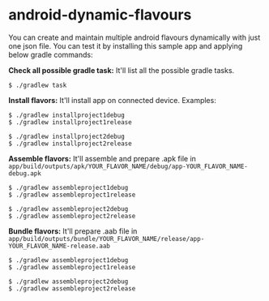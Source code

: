 # android-dynamic-flavours
You can create and maintain multiple android flavours dynamically with just one json file. You can test it by installing this sample app and applying below gradle commands:

**Check all possible gradle task:** It'll list all the possible gradle  tasks.
```
$ ./gradlew task
```

**Install flavors:** It'll install app on connected device.
Examples:
```
$ ./gradlew installproject1debug
$ ./gradlew installproject1release

$ ./gradlew installproject2debug
$ ./gradlew installproject2release
```

**Assemble flavors:** It'll assemble and prepare .apk file in `app/build/outputs/apk/YOUR_FLAVOR_NAME/debug/app-YOUR_FLAVOR_NAME-debug.apk`
```
$ ./gradlew assembleproject1debug
$ ./gradlew assembleproject1release

$ ./gradlew assembleproject2debug
$ ./gradlew assembleproject2release
```


**Bundle flavors:** It'll prepare .aab file in `app/build/outputs/bundle/YOUR_FLAVOR_NAME/release/app-YOUR_FLAVOR_NAME-release.aab`
```
$ ./gradlew assembleproject1debug
$ ./gradlew assembleproject1release

$ ./gradlew assembleproject2debug
$ ./gradlew assembleproject2release
```
